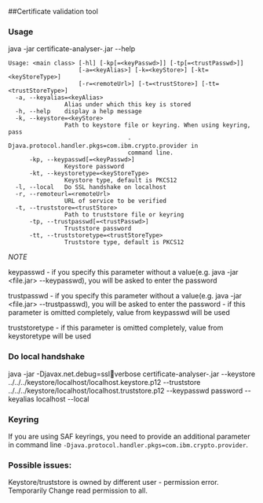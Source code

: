 ##Certificate validation tool

### Usage

java -jar certificate-analyser-<version>.jar --help
```
Usage: <main class> [-hl] [-kp[=<keyPasswd>]] [-tp[=<trustPasswd>]]
                    [-a=<keyAlias>] [-k=<keyStore>] [-kt=<keyStoreType>]
                    [-r=<remoteUrl>] [-t=<trustStore>] [-tt=<trustStoreType>]
  -a, --keyalias=<keyAlias>
                Alias under which this key is stored
  -h, --help    display a help message
  -k, --keystore=<keyStore>
                Path to keystore file or keyring. When using keyring, pass
                                  -Djava.protocol.handler.pkgs=com.ibm.crypto.provider in
                                  command line.
      -kp, --keypasswd[=<keyPasswd>]
                Keystore password
      -kt, --keystoretype=<keyStoreType>
                Keystore type, default is PKCS12
  -l, --local   Do SSL handshake on localhost
  -r, --remoteurl=<remoteUrl>
                URL of service to be verified
  -t, --truststore=<trustStore>
                Path to truststore file or keyring
      -tp, --trustpasswd[=<trustPasswd>]
                Truststore password
      -tt, --truststoretype=<trustStoreType>
                Truststore type, default is PKCS12
```
*NOTE*

keypasswd - if you specify this parameter without a value(e.g. java -jar <file.jar> --keypasswd), you will be asked to enter the password 

trustpasswd - if you specify this parameter without a value(e.g. java -jar <file.jar> --trustpasswd), you will be asked to enter the password
            -  if this parameter is omitted completely, value from keypasswd will be used

truststoretype - if this parameter is omitted completely, value from keystoretype will be used

### Do local handshake

java -jar -Djavax.net.debug=ssl:handshake:verbose certificate-analyser-<version>.jar --keystore ../../../keystore/localhost/localhost.keystore.p12 --truststore ../../../keystore/localhost/localhost.truststore.p12 --keypasswd password --keyalias localhost --local 

### Keyring

If you are using SAF keyrings, you need to provide an additional parameter in command line `-Djava.protocol.handler.pkgs=com.ibm.crypto.provider`.

### Possible issues:

Keystore/truststore is owned by different user - permission error. Temporarily Change read permission to all.


